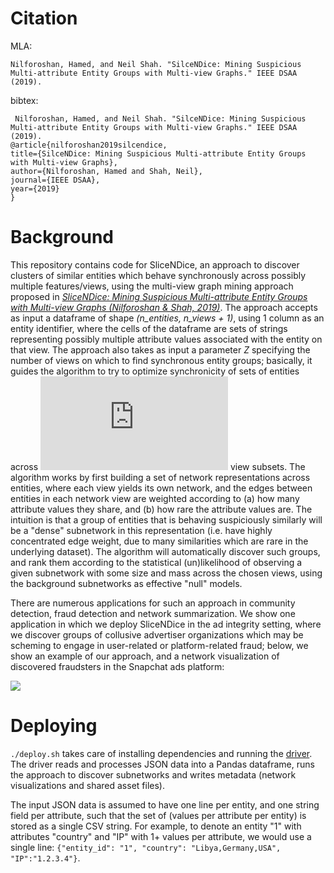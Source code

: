 # Citation 

MLA:

	Nilforoshan, Hamed, and Neil Shah. "SilceNDice: Mining Suspicious Multi-attribute Entity Groups with Multi-view Graphs." IEEE DSAA (2019).

bibtex:

     Nilforoshan, Hamed, and Neil Shah. "SilceNDice: Mining Suspicious Multi-attribute Entity Groups with Multi-view Graphs." IEEE DSAA (2019).
    @article{nilforoshan2019silcendice, 
    title={SilceNDice: Mining Suspicious Multi-attribute Entity Groups with Multi-view Graphs},
    author={Nilforoshan, Hamed and Shah, Neil},
    journal={IEEE DSAA},
    year={2019}
    }





# Background
This repository contains code for SliceNDice, an approach to discover clusters of similar entities which behave 
synchronously across possibly multiple features/views, using the multi-view graph mining approach proposed in 
[*SliceNDice: Mining Suspicious Multi-attribute Entity Groups with Multi-view Graphs  (Nilforoshan & Shah, 2019)*](https://drive.google.com/open?id=1aByTr2fPm_Z8AVDpyvE8paAVdpR6B4Ns).  The approach accepts 
as input a dataframe of shape *(n_entities, n_views + 1)*, using 1 column as an entity identifier, where the cells of 
the dataframe are sets of strings representing possibly multiple attribute values associated with the entity on that 
view.  The approach also takes as input a parameter *Z* specifying the number of views on which to find synchronous 
entity groups; basically, it guides the algorithm to try to optimize synchronicity of sets of entities across 
![](https://latex.codecogs.com/gif.latex?n_%7Bviews%7D%20%5Cchoose%20Z) view subsets.  The algorithm works by first 
building a set of network representations across entities, where each view yields its own network, and the edges between
 entities in each network view are weighted according to (a) how many attribute values they share, and (b) how rare 
 the attribute values are.  The intuition is that a group of entities that is behaving suspiciously similarly will be a 
 "dense" subnetwork in this representation (i.e. have highly concentrated edge weight, due to many similarities which 
 are rare in the underlying dataset).  The algorithm will automatically discover such groups, and rank them according 
 to the statistical (un)likelihood of observing a given subnetwork with some size and mass across the chosen views, 
 using the background subnetworks as effective "null" models.

There are numerous applications for such an approach in community detection, fraud detection and network summarization.
We show one application in which we deploy SliceNDice in the ad integrity setting, where we discover groups of 
collusive advertiser organizations which may be scheming to engage in user-related or platform-related fraud; below, we 
show an example of our approach, and a network visualization of discovered fraudsters in the Snapchat ads platform:

![](./ad_integrity/example.png)

# Deploying
``./deploy.sh`` takes care of installing dependencies and running the [driver](./driver.py).
The driver reads and processes JSON data into a Pandas dataframe, runs the approach to discover
subnetworks and writes metadata (network visualizations and shared asset files).

The input JSON data is assumed to have one line per entity, and one string field per attribute, such that
the set of (values per attribute per entity) is stored as a single CSV string.  For example, to denote an entity
"1" with attributes "country" and "IP" with 1+ values per attribute, we would use a single line:
`{"entity_id": "1", "country": "Libya,Germany,USA", "IP":"1.2.3.4"}`.
